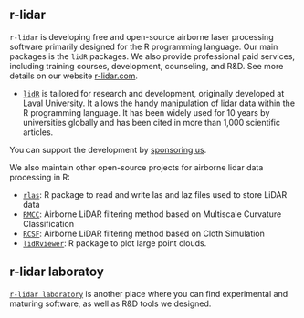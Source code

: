 ## r-lidar

`r-lidar` is developing free and open-source airborne laser processing software primarily designed for the R programming language. Our main packages is the `lidR` packages. We also provide professional paid services, including training courses, development, counseling, and R&D. See more details on our website [r-lidar.com](https://www.r-lidar.com/).

- [`lidR`](https://github.com/r-lidar/lidR) is tailored for research and development, originally developed at Laval University. It allows the handy manipulation of lidar data within the R programming language. It has been widely used for 10 years by universities globally and has been cited in more than 1,000 scientific articles.

You can support the development by [sponsoring us](https://github.com/sponsors/Jean-Romain).

We also maintain other open-source projects for airborne lidar data processing in R:

- [`rlas`](https://github.com/r-lidar/rlas): R package to read and write las and laz files used to store LiDAR data
- [`RMCC`](https://github.com/r-lidar/RMCC): Airborne LiDAR filtering method based on Multiscale Curvature Classification
- [`RCSF`](https://github.com/r-lidar/RCSF): Airborne LiDAR filtering method based on Cloth Simulation
- [`lidRviewer`](https://github.com/r-lidar/lidRviewer): R package to plot large point clouds.

## r-lidar laboratoy

[`r-lidar laboratory`](https://github.com/r-lidar-lab) is another place where you can find experimental and maturing software, as well as R&D tools we designed.
